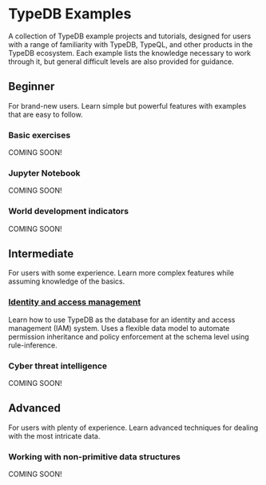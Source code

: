 # TypeDB Examples

A collection of TypeDB example projects and tutorials, designed for users with a range of familiarity with TypeDB,
TypeQL, and other products in the TypeDB ecosystem. Each example lists the knowledge necessary to work through it, but
general difficult levels are also provided for guidance.

## Beginner

For brand-new users. Learn simple but powerful features with examples that are easy to follow.

### Basic exercises

COMING SOON!

### Jupyter Notebook

COMING SOON!

### World development indicators

COMING SOON!

## Intermediate

For users with some experience. Learn more complex features while assuming knowledge of the basics.

### [Identity and access management](https://github.com/james-whiteside/typedb-examples/tree/master/iam-demo)

Learn how to use TypeDB as the database for an identity and access management (IAM) system. Uses a flexible data model
to automate permission inheritance and policy enforcement at the schema level using rule-inference.

### Cyber threat intelligence

COMING SOON!

## Advanced

For users with plenty of experience. Learn advanced techniques for dealing with the most intricate data.

### Working with non-primitive data structures

COMING SOON!


